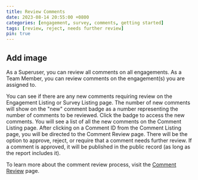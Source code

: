 ```yaml
---
title: Review Comments
date: 2023-08-14 20:55:00 +0800
categories: [engagement, survey, comments, getting started]
tags: [review, reject, needs further review]
pin: true
---
```


## Add image

As a Superuser, you can review all comments on all engagements. As a Team Member, you can review comments on the engagement(s) you are assigned to. 

You can see if there are any new comments requiring review on the Engagement Listing or Survey Listing page. The number of new comments will show on the "new" comment badge as a number representing the number of comments to be reviewed. Click the badge to access the new comments. You will see a list of all the new comments on the Comment Listing page. After clicking on a Comment ID from the Comment Listing page, you will be directed to the Comment Review page. There will be the option to approve, reject, or require that a comment needs further review. If a comment is approved, it will be published in the public record (as long as the report includes it). 

To learn more about the comment review process, visit the [Comment Review](/met-guide/posts/comment-review-page/) page.
